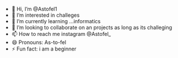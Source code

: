 - 👋 Hi, I’m @Astofel1
- 👀 I’m interested in challeges
- 🌱 I’m currently learning ...informatics
- 💞️ I’m looking to collaborate on an projects as long as its challeging 
- 📫 How to reach me instagram @Astofel_
- 😄 Pronouns: As-to-fel
- ⚡ Fun fact: i am a beginner

<!---
Astofel1/Astofel1 is a ✨ special ✨ repository because its `README.md` (this file) appears on your GitHub profile.
You can click the Preview link to take a look at your changes.
--->
